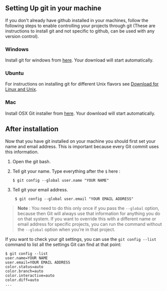 ## Setting Up git in your machine

If you don't already have github installed in your machines, follow the following steps to enable controlling your projects through git (These are instructions to install git and not specific to github, can be used with any version control).

### Windows

Install git for windows from [here](http://git-scm.com/download/win). Your download will start automatically.

### Ubuntu

For instructions on installing git for different Unix flavors see [Download for Linux and Unix](https://git-scm.com/download/linux).

### Mac

Install OSX Git installer from [here](http://git-scm.com/download/mac). Your download will start automatically.

## After installation

Now that you have git installed on your machine you should first set your name and email address.  This is important because every Git commit uses this information.

1. Open the git bash.

2. Tell git your name. Type everything after the `$` here :

   `$ git config --global user.name "YOUR NAME"`

3. Tell git your email address.

   ` $ git config --global user.email "YOUR EMAIL ADDRESS"`

> **Note** : You need to do this only once if you pass the `--global` option, because then Git will always use that information for anything you do on that system. If you want to override this with a different name or email address for specific projects, you can run the command without the `--global` option when you’re in that project.

If you want to check your git settings, you can use the `git config --list` command to list all the settings Git can find at that point:
```
$ git config --list
user.name=YOUR NAME
user.email=YOUR EMAIL ADDRESS
color.status=auto
color.branch=auto
color.interactive=auto
color.diff=auto
...
```
